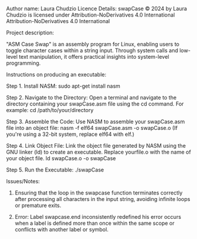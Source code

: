 Author name: Laura Chudzio
Licence Details: swapCase © 2024 by Laura Chudzio is licensed under Attribution-NoDerivatives 4.0 International Attribution-NoDerivatives 4.0 International

Project description: 

"ASM Case Swap" is an assembly program for Linux, enabling users to toggle character cases within a string input. 
Through system calls and low-level text manipulation, it offers practical insights into system-level programming.

Instructions on producing an executable:

Step 1. Install NASM:
sudo apt-get install nasm

Step 2. Navigate to the Directory:
Open a terminal and navigate to the directory containing your swapCase.asm file using the cd command. For example:
cd /path/to/your/directory

Step 3. Assemble the Code:
Use NASM to assemble your swapCase.asm file into an object file:
nasm -f elf64 swapCase.asm -o swapCase.o
(If you're using a 32-bit system, replace elf64 with elf.)

Step 4. Link Object File:
Link the object file generated by NASM using the GNU linker (ld) to create an executable. 
Replace yourfile.o with the name of your object file.
ld swapCase.o -o swapCase

Step 5. Run the Executable:
./swapCase

Issues/Notes:
1. Ensuring that the loop in the swapcase function terminates correctly after processing all characters in the input string, 
avoiding infinite loops or premature exits.

2. Error: Label swapcase.end inconsistently redefined
his error occurs when a label is defined more than once within the same scope or conflicts with another label or symbol. 
